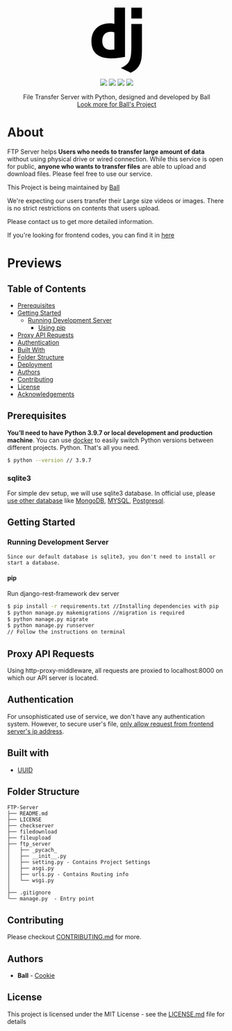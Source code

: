 <br />
<br />
<br />
<p align="center">
    <a href="https://www.django-rest-framework.org/"><svg role="img" viewBox="0 0 24 24" xmlns="http://www.w3.org/2000/svg" alt="Logo" height="150"><title>Django</title><path d="M11.146 0h3.924v18.166c-2.013.382-3.491.535-5.096.535-4.791 0-7.288-2.166-7.288-6.32 0-4.002 2.65-6.6 6.753-6.6.637 0 1.121.05 1.707.203zm0 9.143a3.894 3.894 0 00-1.325-.204c-1.988 0-3.134 1.223-3.134 3.365 0 2.09 1.096 3.236 3.109 3.236.433 0 .79-.025 1.35-.102V9.142zM21.314 6.06v9.098c0 3.134-.229 4.638-.917 5.937-.637 1.249-1.478 2.039-3.211 2.905l-3.644-1.733c1.733-.815 2.574-1.53 3.109-2.625.561-1.121.739-2.421.739-5.835V6.059h3.924zM17.39.021h3.924v4.026H17.39z" /></svg></a>
  
  <p align="center">
    <img src="https://img.shields.io/badge/license-MIT-black.svg" />
    <img src="https://img.shields.io/badge/python-v3.9.7-orange.svg" />
    <img src="https://img.shields.io/badge/django-v3.4.1-blue.svg">
    <img src="https://img.shields.io/badge/DRF-v3.12.4-red.svg">
  </p>
  
  <p align="center">
    File Transfer Server with Python, designed and developed by Ball
    <br />
    <a href="https://github.com/Jinho-Choi123?tab=repositories">Look more for Ball's Project</a>
  </p>
</p>


# About

FTP Server helps **Users who needs to transfer large amount of data** without using physical drive or wired connection. While this service is open for public, **anyone who wants to transfer files** are able to upload and download files. Please feel free to use our service.


This Project is being maintained by [Ball](https://github.com/Jinho-Choi123)

We're expecting our users transfer their Large size videos or images. There is no strict restrictions on contents that users upload.

Please contact us to get more detailed information.

If you're looking for frontend codes, you can find it in [here](https://github.com/Jinho-Choi123/FTP-Frontend)

# Previews

## Table of Contents

- [Prerequisites](#prerequisites)
- [Getting Started](#getting-started)
    - [Running Development Server](#running-development-server)
        - [Using pip](#pip)
- [Proxy API Requests](#proxy-api-requests)
- [Authentication](#authentication)
- [Built With](#built-with)
- [Folder Structure](#folder-structure)
- [Deployment](#deployment)
- [Authors](#authors)
- [Contributing](#contributing)
- [License](#license)
- [Acknowledgements](#acknowledgements)

## Prerequisites

**You’ll need to have Python 3.9.7 or local development and production machine**. You can use [docker](https://www.docker.com/) to easily switch Python versions between different projects.
Python. That's all you need.

```sh
$ python --version // 3.9.7
```
### sqlite3
For simple dev setup, we will use sqlite3 database. In official use, please [use other database](https://docs.djangoproject.com/en/3.2/topics/db/multi-db/) like [MongoDB](https://www.mongodb.com/), [MYSQL](https://www.mysql.com/), [Postgresql](https://www.postgresql.org/). 

## Getting Started

### Running Development Server
```
Since our default database is sqlite3, you don't need to install or start a database.
```

#### pip

Run django-rest-framework dev server

```sh
$ pip install -r requirements.txt //Installing dependencies with pip
$ python manage.py makemigrations //migration is required
$ python manage.py migrate 
$ python manage.py runserver
// Follow the instructions on terminal
```

## Proxy API Requests

Using http-proxy-middleware, all requests are proxied to localhost:8000 on which our API server is located.

## Authentication

For unsophisticated use of service, we don't have any authentication system. However, to secure user's file, [only allow request from frontend server's ip address](https://www.django-rest-framework.org/api-guide/permissions/).

## Built with

* [UUID](https://docs.python.org/3/library/uuid.html)

## Folder Structure
```
FTP-Server
├── README.md
├── LICENSE
├── checkserver
├── filedownload
├── fileupload
├── ftp_server
│   ├── _pycach_
│   ├── __init__.py
│   ├── setting.py - Contains Project Settings
│   ├── asgi.py
│   ├── urls.py - Contains Routing info
│   └── wsgi.py
│
├── .gitignore
└── manage.py  - Entry point
```


## Contributing

Please checkout [CONTRIBUTING.md](CONTRIBUTING.md) for more.


## Authors

* **Ball** - [Cookie](https://github.com/Jinho-Choi123)


## License

This project is licensed under the MIT License - see the [LICENSE.md](LICENSE.md) file for details
